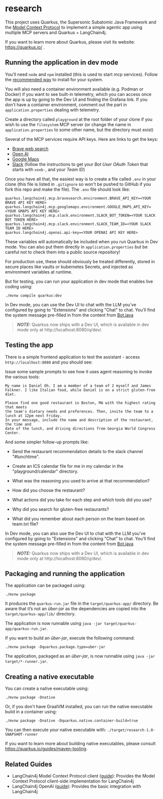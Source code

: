 # research

This project uses Quarkus, the Supersonic Subatomic Java Framework and the
[Model Context Protocol](https://modelcontextprotocol.io/) to implement a simple agentic app using multiple MCP servers and Quarkus + LangChain4j.

If you want to learn more about Quarkus, please visit its website: https://quarkus.io/ .

## Running the application in dev mode

You'll need `node` and `npm` installed (this is used to start mcp services). Follow the [recommended way](https://nodejs.org/en/download) to install for your system.

You will also need a container environment available (e.g. Podman or Docker) if you want to see built-in telemetry, which you can access once the app is up by going to the Dev UI and finding the Grafana link. If you don't have a container environment, comment out the part in `application.properties` dealing with telemetry.

Create a directory called `playground` at the root folder of your clone if you wish to use the `filesystem` MCP server (or change the name in `application.properties` to some other name, but the directory must exist)

Several of the MCP services require API keys. Here are links to get the keys:

* [Brave web search](https://brave.com/search/api/)
* [Open AI](https://platform.openai.com/docs/quickstart)
* [Google Maps](https://developers.google.com/maps/documentation/javascript/get-api-key#create-api-keys)
* [Slack](https://github.com/modelcontextprotocol/servers/tree/main/src/slack#setup) (follow the instructions to get your _Bot User OAuth Token_ that starts with `xoxb-`, and your _Team ID_)

Once you have all that, the easiest way is to create a file called `.env` in your clone (this file is listed in `.gitignore` so won't be pushed to GitHub if you fork this repo and make the file). The `.env` file should look like:

```properties
quarkus.langchain4j.mcp.bravesearch.environment.BRAVE_API_KEY=<YOUR BRAVE API KEY HERE>
quarkus.langchain4j.mcp.googlemaps.environment.GOOGLE_MAPS_API_KEY=<YOUR GMAPS API KEY HERE>
quarkus.langchain4j.mcp.slack.environment.SLACK_BOT_TOKEN=<YOUR SLACK BOT TOKEN HERE>
quarkus.langchain4j.mcp.slack.environment.SLACK_TEAM_ID=<YOUR SLACK TEAM ID HERE>
quarkus.langchain4j.openai.api-key=<YOUR OPENAI API KEY HERE>
```

These variables will automatically be included when you run Quarkus in Dev mode. You can also put them directly in `application.properties` but be careful not to check them into a public source repository!

For production use, these should obviously be treated differently, stored in secure places like vaults or kubernetes Secrets, and injected as environment variables at runtime.

But for testing, you can run your application in dev mode that enables live coding using:
```shell script
./mvnw compile quarkus:dev
```
In Dev mode, you can use the Dev UI to chat with the LLM you've configured by going to "Extensions" and clicking "Chat" to chat. You'll find the system message pre-filled in from the content from [Bot.java](src/main/java/Bot.java)

> **_NOTE:_**  Quarkus now ships with a Dev UI, which is available in dev mode only at http://localhost:8080/q/dev/.

## Testing the app

There is a simple frontend application to test the assistant - access `http://localhost:8080` and you should see:

Issue some sample prompts to see how it uses agent reasoning to invoke the various tools:

```console
My name is Daniel Oh. I am a member of a team of 2 myself and James Falkner. I like Italian food, while Daniel is on a strict gluten-free diet.

Please find one good restaurant in Boston, MA with the highest rating that meets
the team's dietary needs and preferences. Then, invite the team to a lunch at 12pm next Friday.
In your message, include the name and description of the restaurant, the time and
date of the lunch, and driving directions from Georgia World Congress Center.
```

And some simpler follow-up prompts like:

* Send the restaurant recommendation details to the slack channel "#lunchtime".
* Create an ICS calendar file for me in my calendar in the "playground/calendar" directory.

* What was the reasoning you used to arrive at that recommendation?
* How did you choose the restaurant?
* What actions did you take for each step and which tools did you use?
* Why did you search for gluten-free restaurants?
* What did you remember about each person on the team based on team.txt file?

In Dev mode, you can also use the Dev UI to chat with the LLM you've configured by going to "Extensions" and clicking "Chat" to chat. You'll find the system message pre-filled in from the content from [Bot.java](src/main/java/Bot.java)

> **_NOTE:_**  Quarkus now ships with a Dev UI, which is available in dev mode only at http://localhost:8080/q/dev/.

## Packaging and running the application

The application can be packaged using:
```shell script
./mvnw package
```
It produces the `quarkus-run.jar` file in the `target/quarkus-app/` directory.
Be aware that it’s not an _über-jar_ as the dependencies are copied into the `target/quarkus-app/lib/` directory.

The application is now runnable using `java -jar target/quarkus-app/quarkus-run.jar`.

If you want to build an _über-jar_, execute the following command:
```shell script
./mvnw package -Dquarkus.package.type=uber-jar
```

The application, packaged as an _über-jar_, is now runnable using `java -jar target/*-runner.jar`.

## Creating a native executable

You can create a native executable using:
```shell script
./mvnw package -Dnative
```

Or, if you don't have GraalVM installed, you can run the native executable build in a container using:
```shell script
./mvnw package -Dnative -Dquarkus.native.container-build=true
```

You can then execute your native executable with: `./target/research-1.0-SNAPSHOT-runner`

If you want to learn more about building native executables, please consult https://quarkus.io/guides/maven-tooling.

## Related Guides

- LangChain4j Model Context Protocol client ([guide](https://docs.quarkiverse.io/quarkus-langchain4j/dev/index.html)): Provides the Model Context Protocol client-side implementation for LangChain4j
- LangChain4j OpenAI ([guide](https://docs.quarkiverse.io/quarkus-langchain4j/dev/index.html)): Provides the basic integration with LangChain4j
